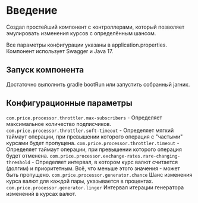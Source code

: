 # Введение

Создал простейший компонент с контроллерами,
который позволяет эмулировать изменения курсов с определённым шансом.

Все параметры конфигурации указаны в application.properties.
Компонент использует Swagger и Java 17.

## Запуск компонента
Достаточно выполнить gradle bootRun или запустить собранный jarник.

## Конфигурационные параметры
`com.price.processor.throttler.max-subscribers` - Определяет максимальное количество подписчиков.
`com.price.processor.throttler.soft-timeout` - Определяет мягкий таймаут операции, при превышении которого операция с "частыми" курсами будет пропущена.
`com.price.processor.throttler.timeout` - Определяет таймаут операции, при превышении которого операция будет отменена.
`com.price.processor.exchange-rates.rare-changing-threshold` - Определяет интервал, в котором курс валют считается (долгим) и приоритетным. Всё, что меньше этого значения - может быть пропущено.
`com.price.processor.generator.chance` Шанс изменения курса валют для каждой пары, указывается в процентах.
`com.price.processor.generator.linger` Интервал итерации генератора изменений в курсах валют.
